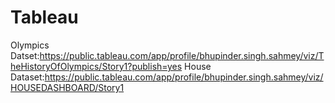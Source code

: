 # Tableau
Olympics Datset:https://public.tableau.com/app/profile/bhupinder.singh.sahmey/viz/TheHistoryOfOlympics/Story1?publish=yes
House Dataset:https://public.tableau.com/app/profile/bhupinder.singh.sahmey/viz/HOUSEDASHBOARD/Story1
